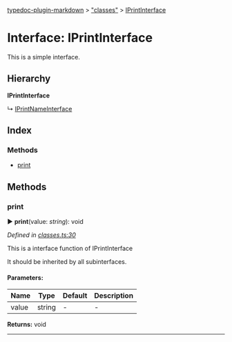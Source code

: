 [typedoc-plugin-markdown](../index.md) > ["classes"](../modules/_classes_.md) > [IPrintInterface](../interfaces/_classes_.iprintinterface.md)

# Interface: IPrintInterface


This is a simple interface.

## Hierarchy

**IPrintInterface**

↳  [IPrintNameInterface](../interfaces/_classes_.iprintnameinterface.md)







## Index

### Methods

* [print](_classes_.iprintinterface.md#print)



## Methods

<a id="print"></a>

###  print

► **print**(value: *string*): void



*Defined in [classes.ts:30](https://github.com/tgreyuk/typedoc-plugin-markdown/blob/master/tests/src/classes.ts#L30)*


This is a interface function of IPrintInterface

It should be inherited by all subinterfaces.



#### Parameters:

| Name  | Type                | Default | Description  |
| ------ | ------------------- | ------------ | ------------ |
| value  | string | - | - |





**Returns:** void



---



